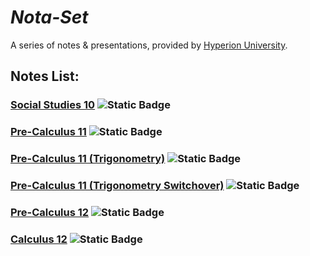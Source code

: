 # ***Nota-Set***
A series of notes & presentations, provided by [<i class="fa-solid fa-circle-nodes"></i> Hyperion University](http://hyperionu.github.io).
## **Notes List:**
### [<i class="fa-solid fa-globe"></i> Social Studies 10](ss10.md) ![Static Badge](https://img.shields.io/badge/NoMD_ZM_Compliance-Partial_Compliant-yellow?logo=adguard)

### [<i class="fa-solid fa-circle-xmark"></i> Pre-Calculus 11](pc11.md) ![Static Badge](https://img.shields.io/badge/NoMD_ZM_Compliance-Partial_Compliant-yellow?logo=adguard)

### [<i class="fa-solid fa-circle-xmark"></i> Pre-Calculus 11 (Trigonometry)](trig.md) ![Static Badge](https://img.shields.io/badge/NoMD_ZM_Compliance-Partial_Compliant-yellow?logo=adguard)

### [<i class="fa-solid fa-circle-xmark"></i> Pre-Calculus 11 (Trigonometry Switchover)](pc11/trig.html) ![Static Badge](https://img.shields.io/badge/NoMD_ZM_Compliance-Partial_Compliant-yellow?logo=adguard)

### [<i class="fa-solid fa-wave-square"></i> Pre-Calculus 12](pc12.md) ![Static Badge](https://img.shields.io/badge/NoMD_ZM_Compliance-Partial_Compliant-yellow?logo=adguard)

### [<i class="fa-solid fa-infinity"></i> Calculus 12](calc12.html) ![Static Badge](https://img.shields.io/badge/NoMD_ZM_Compliance-Standard-limegreen?logo=adguard)

<link rel="stylesheet" href="https://cdnjs.cloudflare.com/ajax/libs/font-awesome/6.3.0/css/all.min.css">